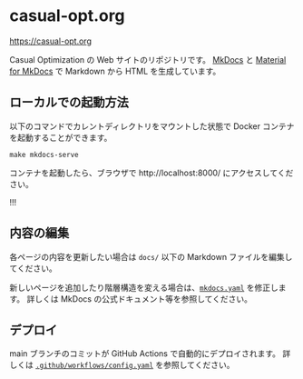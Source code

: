 # casual-opt.org

https://casual-opt.org

Casual Optimization の Web サイトのリポジトリです。
[MkDocs](https://www.mkdocs.org/) と [Material for MkDocs](https://squidfunk.github.io/mkdocs-material/) で Markdown から HTML を生成しています。

## ローカルでの起動方法

以下のコマンドでカレントディレクトリをマウントした状態で Docker コンテナを起動することができます。

```shell
make mkdocs-serve
```

コンテナを起動したら、ブラウザで http://localhost:8000/ にアクセスしてください。

!!!

## 内容の編集

各ページの内容を更新したい場合は `docs/` 以下の Markdown ファイルを編集してください。

新しいページを追加したり階層構造を変える場合は、[`mkdocs.yaml`](mkdocs.yaml) を修正します。
詳しくは MkDocs の公式ドキュメント等を参照してください。

## デプロイ

main ブランチのコミットが GitHub Actions で自動的にデプロイされます。
詳しくは [`.github/workflows/config.yaml`](.github/workflows/config.yaml) を参照してください。
